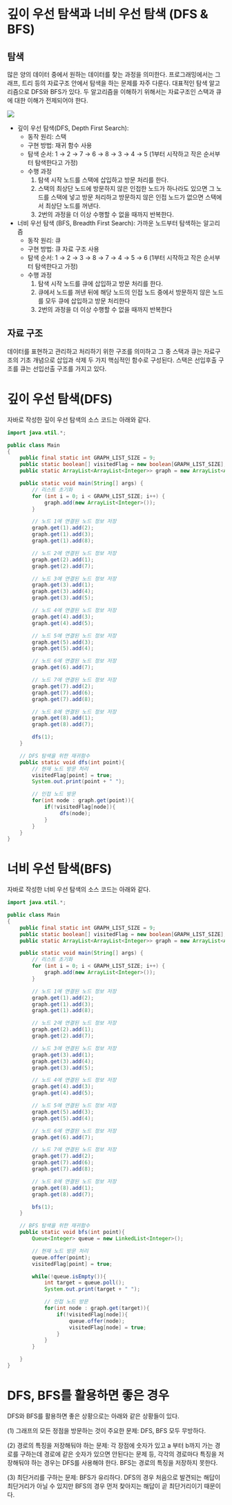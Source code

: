 # 깊이 우선 탐색과 너비 우선 탐색 (DFS & BFS)

## 탐색

많은 양의 데이터 중에서 원하는 데이터를 찾는 과정을 의미한다. 프로그래밍에서는 그래프, 트리 등의 자료구조 안에서 탐색을 하는 문제를 자주 다룬다. 대표적인 탐색 알고리즘으로 DFS와 BFS가 있다. 두 알고리즘을 이해하기 위해서는 자료구조인 스택과 큐에 대한 이해가 전제되어야 한다.

![](https://blog.kakaocdn.net/dn/cyaNIZ/btsk28iYxaH/QeN8Na7i9kB1KwMcaImhp0/img.png)

- 깊이 우선 탐색(DFS, Depth First Search):
  - 동작 원리: 스택
  - 구현 방법: 재귀 함수 사용
  - 탐색 순서: 1 → 2 → 7 → 6 → 8 → 3 → 4 → 5 (1부터 시작하고 작은 순서부터 탐색한다고 가정)
  - 수행 과정
    1. 탐색 시작 노드를 스택에 삽입하고 방문 처리를 한다.
    2. 스택의 최상단 노드에 방문하지 않은 인접한 노드가 하나라도 있으면 그 노드를 스택에 넣고 방문 처리하고 방문하지 않은 인접 노드가 없으면 스택에서 최상단 노드를 꺼낸다.
    3. 2번의 과정을 더 이상 수행할 수 없을 때까지 반복한다.
- 너비 우선 탐색 (BFS, Breadth First Search): 가까운 노드부터 탐색하는 알고리즘
  - 동작 원리: 큐
  - 구현 방법: 큐 자료 구조 사용
  - 탐색 순서: 1 → 2 → 3 → 8 → 7 → 4 → 5 → 6 (1부터 시작하고 작은 순서부터 탐색한다고 가정)
  - 수행 과정
    1. 탐색 시작 노드를 큐에 삽입하고 방문 처리를 한다.
    2. 큐에서 노드를 꺼낸 뒤에 해당 노드의 인접 노드 중에서 방문하지 않은 노드를 모두 큐에 삽입하고 방문 처리한다
    3. 2번의 과정을 더 이상 수행할 수 없을 때까지 반복한다

## 자료 구조

데이터를 표현하고 관리하고 처리하기 위한 구조를 의미하고 그 중 스택과 큐는 자료구조의 기초 개념으로 삽입과 삭제 두 가지 핵심적인 함수로 구성된다. 스택은 선입후출 구조를 큐는 선입선출 구조를 가지고 있다.

# 깊이 우선 탐색(DFS)

자바로 작성한 깊이 우선 탐색의 소스 코드는 아래와 같다.

```java
import java.util.*;

public class Main
{
    public final static int GRAPH_LIST_SIZE = 9;
    public static boolean[] visitedFlag = new boolean[GRAPH_LIST_SIZE];
    public static ArrayList<ArrayList<Integer>> graph = new ArrayList<ArrayList<Integer>>();

    public static void main(String[] args) {
        // 리스트 초기화
        for (int i = 0; i < GRAPH_LIST_SIZE; i++) {
            graph.add(new ArrayList<Integer>());
        }

        // 노드 1에 연결된 노드 정보 저장
        graph.get(1).add(2);
        graph.get(1).add(3);
        graph.get(1).add(8);

        // 노드 2에 연결된 노드 정보 저장
        graph.get(2).add(1);
        graph.get(2).add(7);

        // 노드 3에 연결된 노드 정보 저장
        graph.get(3).add(1);
        graph.get(3).add(4);
        graph.get(3).add(5);

        // 노드 4에 연결된 노드 정보 저장
        graph.get(4).add(3);
        graph.get(4).add(5);

        // 노드 5에 연결된 노드 정보 저장
        graph.get(5).add(3);
        graph.get(5).add(4);

        // 노드 6에 연결된 노드 정보 저장
        graph.get(6).add(7);

        // 노드 7에 연결된 노드 정보 저장
        graph.get(7).add(2);
        graph.get(7).add(6);
        graph.get(7).add(8);

        // 노드 8에 연결된 노드 정보 저장
        graph.get(8).add(1);
        graph.get(8).add(7);

        dfs(1);
    }

    // DFS 탐색을 위한 재귀함수
    public static void dfs(int point){
        // 현재 노드 방문 처리
        visitedFlag[point] = true;
        System.out.print(point + " ");

        // 인접 노드 방문
        for(int node : graph.get(point)){
            if(!visitedFlag[node]){
                 dfs(node);
            }
        }
    }
}
```

# 너비 우선 탐색(BFS)

자바로 작성한 너비 우선 탐색의 소스 코드는 아래와 같다.

```java
import java.util.*;

public class Main
{
    public final static int GRAPH_LIST_SIZE = 9;
    public static boolean[] visitedFlag = new boolean[GRAPH_LIST_SIZE];
    public static ArrayList<ArrayList<Integer>> graph = new ArrayList<ArrayList<Integer>>();

	public static void main(String[] args) {
		// 리스트 초기화
        for (int i = 0; i < GRAPH_LIST_SIZE; i++) {
            graph.add(new ArrayList<Integer>());
        }

        // 노드 1에 연결된 노드 정보 저장
        graph.get(1).add(2);
        graph.get(1).add(3);
        graph.get(1).add(8);

        // 노드 2에 연결된 노드 정보 저장
        graph.get(2).add(1);
        graph.get(2).add(7);

        // 노드 3에 연결된 노드 정보 저장
        graph.get(3).add(1);
        graph.get(3).add(4);
        graph.get(3).add(5);

        // 노드 4에 연결된 노드 정보 저장
        graph.get(4).add(3);
        graph.get(4).add(5);

        // 노드 5에 연결된 노드 정보 저장
        graph.get(5).add(3);
        graph.get(5).add(4);

        // 노드 6에 연결된 노드 정보 저장
        graph.get(6).add(7);

        // 노드 7에 연결된 노드 정보 저장
        graph.get(7).add(2);
        graph.get(7).add(6);
        graph.get(7).add(8);

        // 노드 8에 연결된 노드 정보 저장
        graph.get(8).add(1);
        graph.get(8).add(7);

        bfs(1);
	}

	// BFS 탐색을 위한 재귀함수
	public static void bfs(int point){
	    Queue<Integer> queue = new LinkedList<Integer>();

	    // 현재 노드 방문 처리
	    queue.offer(point);
	    visitedFlag[point] = true;

	    while(!queue.isEmpty()){
	        int target = queue.poll();
	        System.out.print(target + " ");

	        // 인접 노드 방문
	        for(int node : graph.get(target)){
	            if(!visitedFlag[node]){
	                queue.offer(node);
	                visitedFlag[node] = true;
	            }
	        }
	    }

	}
}
```

# DFS, BFS를 활용하면 좋은 경우

DFS와 BFS를 활용하면 좋은 상황으로는 아래와 같은 상황들이 있다.

(1) 그래프의 모든 정점을 방문하는 것이 주요한 문제: DFS, BFS 모두 무방하다.

(2) 경로의 특징을 저장해둬야 하는 문제: 각 장점에 숫자가 있고 a 부터 b까지 가는 경로를 구하는데 경로에 같은 숫자가 있으면 안된다는 문제 등, 각각의 경로마다 특징을 저장해둬야 하는 경우는 DFS를 사용해야 한다. BFS는 경로의 특징을 저장하지 못한다.

(3) 최단거리를 구하는 문제: BFS가 유리하다. DFS의 경우 처음으로 발견되는 해답이 최단거리가 아닐 수 있지만 BFS의 경우 먼저 찾아지는 해답이 곧 최단거리이기 때문이다.
